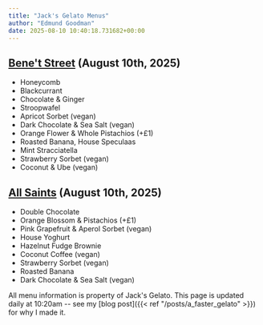 ```yaml
---
title: "Jack's Gelato Menus"
author: "Edmund Goodman"
date: 2025-08-10 10:40:18.731682+00:00
---
```


## [Bene't Street](https://www.jacksgelato.com/bene-t-street-menu) (August 10th, 2025)

- Honeycomb
- Blackcurrant
- Chocolate & Ginger
- Stroopwafel
- Apricot Sorbet (vegan)
- Dark Chocolate & Sea Salt  (vegan)
- Orange Flower & Whole Pistachios (+£1)
- Roasted Banana, House Speculaas
- Mint Stracciatella
- Strawberry Sorbet  (vegan)
- Coconut & Ube (vegan)


## [All Saints](https://www.jacksgelato.com/all-saints-menu) (August 10th, 2025)

- Double Chocolate
- Orange Blossom & Pistachios (+£1)
- Pink Grapefruit & Aperol Sorbet (vegan)
- House Yoghurt
- Hazelnut Fudge Brownie
- Coconut Coffee (vegan)
- Strawberry Sorbet (vegan)
- Roasted Banana
- Dark Chocolate & Sea Salt (vegan)

All menu information is property of Jack's Gelato. This page is
updated daily at 10:20am -- see my
[blog post]({{< ref "/posts/a_faster_gelato" >}}) for why I made it.
